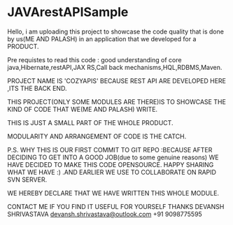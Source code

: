 # JAVArestAPISample
Hello, i am uploading this project to showcase the code quality that is done by us(ME AND PALASH) in an application that we
developed for a PRODUCT.

Pre requistes to read this code : good understanding of core java,Hibernate,restAPI,JAX RS,Call back mechanisms,HQL,RDBMS,Maven.

PROJECT NAME IS 'COZYAPIS' BECAUSE REST API ARE DEVELOPED HERE ,ITS THE BACK END.

THIS PROJECT(ONLY SOME MODULES ARE THERE)IS TO SHOWCASE THE KIND OF CODE THAT WE(ME AND PALASH) WRITE.

THIS IS JUST A SMALL PART OF THE WHOLE PRODUCT.

MODULARITY AND ARRANGEMENT OF CODE IS THE CATCH.
 
P.S.  WHY THIS IS OUR FIRST COMMIT TO GIT REPO :BECAUSE AFTER DECIDING TO GET INTO A GOOD JOB(due to some genuine reasons) WE HAVE DECIDED 
TO MAKE THIS CODE OPENSOURCE.
HAPPY SHARING WHAT WE HAVE :) .AND EARLIER WE USE TO COLLABORATE ON RAPID SVN SERVER.


WE HEREBY DECLARE THAT WE HAVE WRITTEN THIS WHOLE MODULE.

CONTACT ME IF YOU FIND IT USEFUL FOR YOURSELF 
THANKS 
DEVANSH SHRIVASTAVA
devansh.shrivastava@outlook.com 
+91 9098775595



